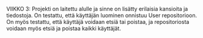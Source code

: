 VIIKKO 3:
Projekti on laitettu alulle ja sinne on lisätty erilaisia kansioita ja tiedostoja.
On testattu, että käyttäjän luominen onnistuu User repositorioon.
On myös testattu, että käyttäjä voidaan etsiä tai poistaa, ja repositoriosta voidaan myös etsiä ja poistaa kaikki käyttäjät.
